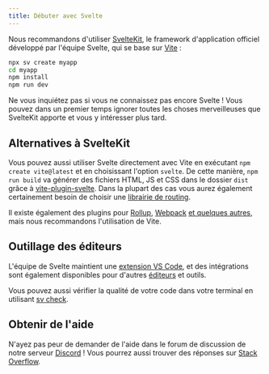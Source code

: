 ```yaml
---
title: Débuter avec Svelte
---
```


Nous recommandons d'utiliser [SvelteKit](../kit), le framework d'application officiel développé par
l'équipe Svelte, qui se base sur [Vite](https://vite.dev) :

```bash
npx sv create myapp
cd myapp
npm install
npm run dev
```

Ne vous inquiétez pas si vous ne connaissez pas encore Svelte ! Vous pouvez dans un premier temps
ignorer toutes les choses merveilleuses que SvelteKit apporte et vous y intéresser plus tard.

## Alternatives à SvelteKit

Vous pouvez aussi utiliser Svelte directement avec Vite en exécutant `npm create vite@latest` et en
choisissant l'option `svelte`. De cette manière, `npm run build` va générer des fichiers HTML, JS et
CSS dans le dossier `dist` grâce à
[vite-plugin-svelte](https://github.com/sveltejs/vite-plugin-svelte). Dans la plupart des cas vous
aurez également certainement besoin de choisir une [librairie de routing](faq#Is-there-a-router).

Il existe également des plugins pour [Rollup](https://github.com/sveltejs/rollup-plugin-svelte),
[Webpack](https://github.com/sveltejs/svelte-loader) [et quelques
autres](https://sveltesociety.dev/packages?category=build-plugins), mais nous recommandons
l'utilisation de Vite.

## Outillage des éditeurs

L'équipe de Svelte maintient une [extension VS
Code](https://marketplace.visualstudio.com/items?itemName=svelte.svelte-vscode), et des intégrations
sont également disponibles pour d'autres
[éditeurs](https://sveltesociety.dev/resources#editor-support) et outils.

Vous pouvez aussi vérifier la qualité de votre code dans votre terminal en utilisant [sv
check](https://github.com/sveltejs/cli).

## Obtenir de l'aide

N'ayez pas peur de demander de l'aide dans le forum de discussion de notre serveur [Discord](/chat)
! Vous pourrez aussi trouver des réponses sur [Stack
Overflow](https://stackoverflow.com/questions/tagged/svelte).
